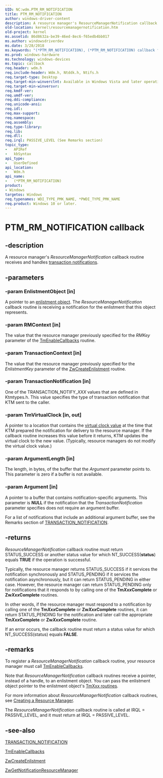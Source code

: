 ```yaml
---
UID: NC:wdm.PTM_RM_NOTIFICATION
title: PTM_RM_NOTIFICATION
author: windows-driver-content
description: A resource manager's ResourceManagerNotification callback routine receives and handles transaction notifications.
old-location: kernel\resourcemanagernotification.htm
old-project: kernel
ms.assetid: 86d8632a-be39-46ed-8ec6-f65edb4bb017
ms.author: windowsdriverdev
ms.date: 3/28/2018
ms.keywords: "(*PTM_RM_NOTIFICATION), (*PTM_RM_NOTIFICATION) callback function [Kernel-Mode Driver Architecture], PTM_RM_NOTIFICATION, kernel.resourcemanagernotification, ktm_ref_f4bc7393-b895-4a03-8eb6-b0a71f26e1d5.xml, wdm/(*PTM_RM_NOTIFICATION)"
ms.prod: windows-hardware
ms.technology: windows-devices
ms.topic: callback
req.header: wdm.h
req.include-header: Wdm.h, Ntddk.h, Ntifs.h
req.target-type: Desktop
req.target-min-winverclnt: Available in Windows Vista and later operating system versions.
req.target-min-winversvr: 
req.kmdf-ver: 
req.umdf-ver: 
req.ddi-compliance: 
req.unicode-ansi: 
req.idl: 
req.max-support: 
req.namespace: 
req.assembly: 
req.type-library: 
req.lib: 
req.dll: 
req.irql: PASSIVE_LEVEL (See Remarks section)
topic_type:
-	APIRef
-	kbSyntax
api_type:
-	UserDefined
api_location:
-	Wdm.h
api_name:
-	(*PTM_RM_NOTIFICATION)
product:
- Windows
targetos: Windows
req.typenames: WDI_TYPE_PMK_NAME, *PWDI_TYPE_PMK_NAME
req.product: Windows 10 or later.
---
```


# PTM_RM_NOTIFICATION callback


## -description


A resource manager's <i>ResourceManagerNotification</i> callback routine receives and handles <a href="https://msdn.microsoft.com/library/windows/hardware/ff564815">transaction notifications</a>.


## -parameters




### -param EnlistmentObject [in]

A pointer to an <a href="https://msdn.microsoft.com/80e61475-4bb7-4eaa-b9f1-ff95eac9bc77">enlistment object</a>. The <i>ResourceManagerNotification</i> callback routine is receiving a notification for the enlistment that this object represents.


### -param RMContext [in]

The value that the resource manager previously specified for the <i>RMKey</i> parameter of the <a href="https://msdn.microsoft.com/library/windows/hardware/ff564676">TmEnableCallbacks</a> routine.


### -param TransactionContext [in]

The value that the resource manager previously specified for the <i>EnlistmentKey</i> parameter of the <a href="https://msdn.microsoft.com/library/windows/hardware/ff566422">ZwCreateEnlistment</a> routine.


### -param TransactionNotification [in]

One of the TRANSACTION_NOTIFY_<i>XXX</i> values that are defined in Ktmtypes.h. This value specifies the type of transaction notification that KTM sent to the caller.


### -param TmVirtualClock [in, out]

A pointer to a location that contains the <a href="https://msdn.microsoft.com/de01b0f1-86b1-4e7d-af22-84dbbe3a3f83">virtual clock value</a> at the time that KTM prepared the notification for delivery to the resource manager. If the callback routine increases this value before it returns, KTM updates the virtual clock to the new value. (Typically, resource managers do not modify the virtual clock value.)


### -param ArgumentLength [in]

The length, in bytes, of the buffer that the <i>Argument</i> parameter points to. This parameter is zero if a buffer is not available.


### -param Argument [in]

A pointer to a buffer that contains notification-specific arguments. This parameter is <b>NULL</b> if the notification that the <i>TransactionNotification</i> parameter specifies does not require an argument buffer. 

For a list of notifications that include an additional argument buffer, see the Remarks section of <a href="https://msdn.microsoft.com/library/windows/hardware/ff564813">TRANSACTION_NOTIFICATION</a>.


## -returns



<i>ResourceManagerNotification</i> callback routine must return STATUS_SUCCESS or another status value for which NT_SUCCESS(<b>status</b>) equals <b>TRUE</b> if the operation is successful.

Typically, the resource manager returns STATUS_SUCCESS if it services the notification synchronously and STATUS_PENDING if it services the notification asynchronously, but it can return STATUS_PENDING in either case. However, the resource manager can return STATUS_PENDING only for notifications that it responds to by calling one of the <b>Tm<i>Xxx</i>Complete</b> or <b>Zw<i>Xxx</i>Complete</b> routines.

In other words, if the resource manager must respond to a notification by calling one of the <b>Tm<i>Xxx</i>Complete</b> or <b>Zw<i>Xxx</i>Complete</b> routines, it can return STATUS_PENDING for the notification and later call the appropriate <b>Tm<i>Xxx</i>Complete</b> or <b>Zw<i>Xxx</i>Complete</b> routine.

If an error occurs, the callback routine must return a status value for which NT_SUCCESS(status) equals <b>FALSE</b>.




## -remarks



To register a <i>ResourceManagerNotification</i> callback routine, your resource manager must call <a href="https://msdn.microsoft.com/library/windows/hardware/ff564676">TmEnableCallbacks</a>.

Note that <i>ResourceManagerNotification</i> callback routines receive a pointer, instead of a handle, to an enlistment object. You can pass the enlistment object pointer to the enlistment object's <a href="https://msdn.microsoft.com/8bc763e9-e67c-4810-9901-e5dc1a1cfd0c">TmXxx routines</a>.

For more information about <i>ResourceManagerNotification</i> callback routines, see <a href="https://msdn.microsoft.com/library/windows/hardware/ff542865">Creating a Resource Manager</a>.

The <i>ResourceManagerNotification</i> callback routine is called at IRQL = PASSIVE_LEVEL, and it must return at IRQL = PASSIVE_LEVEL.




## -see-also




<a href="https://msdn.microsoft.com/library/windows/hardware/ff564813">TRANSACTION_NOTIFICATION</a>



<a href="https://msdn.microsoft.com/library/windows/hardware/ff564676">TmEnableCallbacks</a>



<a href="https://msdn.microsoft.com/library/windows/hardware/ff566422">ZwCreateEnlistment</a>



<a href="https://msdn.microsoft.com/library/windows/hardware/ff566467">ZwGetNotificationResourceManager</a>
 

 

